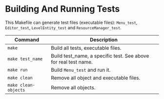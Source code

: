 # Building And Running Tests

This Makefile can generate test files (executable files): `Menu_test`, `Editor_test`, `LevelEntity_test` and `ResourceManager_test`.



| Command             | Description                                                          |
|---------------------|----------------------------------------------------------------------|
| `make `             | Build all tests, executable files.                                   |
| `make test_name`    | Build test_name, a specific test. See above for real test name.      |
| `make run`          | Build `Menu_test` and run it.                                        |
| `make clean`        | Remove all object and executable files.                              |
| `make clean-objects`| Remove all objects.                                                  |
